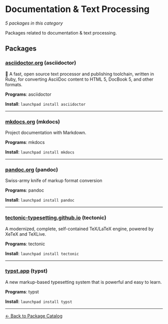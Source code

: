 # Documentation & Text Processing

*5 packages in this category*

Packages related to documentation & text processing.

## Packages

### [asciidoctor.org](../packages/asciidoctororg.md) (asciidoctor)

:gem: A fast, open source text processor and publishing toolchain, written in Ruby, for converting AsciiDoc content to HTML 5, DocBook 5, and other formats.

**Programs**: asciidoctor

**Install**: `launchpad install asciidoctor`

---

### [mkdocs.org](../packages/mkdocsorg.md) (mkdocs)

Project documentation with Markdown.

**Programs**: mkdocs

**Install**: `launchpad install mkdocs`

---

### [pandoc.org](../packages/pandocorg.md) (pandoc)

Swiss-army knife of markup format conversion

**Programs**: pandoc

**Install**: `launchpad install pandoc`

---

### [tectonic-typesetting.github.io](../packages/tectonic_typesettinggithubio.md) (tectonic)

A modernized, complete, self-contained TeX/LaTeX engine, powered by XeTeX and TeXLive.

**Programs**: tectonic

**Install**: `launchpad install tectonic`

---

### [typst.app](../packages/typstapp.md) (typst)

A new markup-based typesetting system that is powerful and easy to learn.

**Programs**: typst

**Install**: `launchpad install typst`

---

[← Back to Package Catalog](../package-catalog.md)
